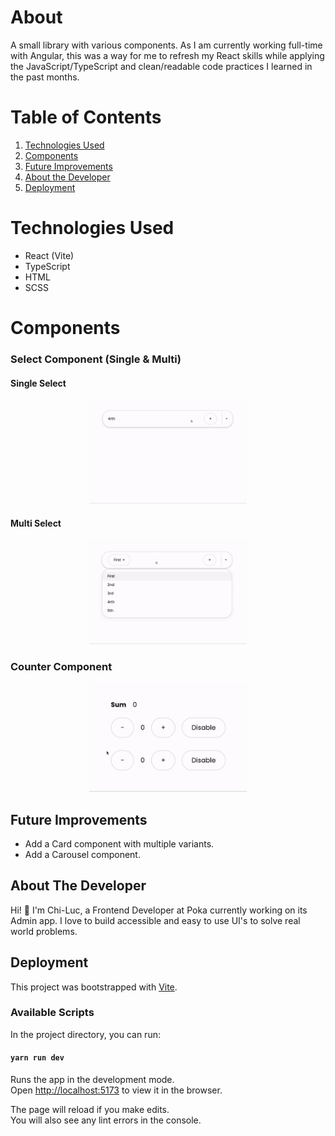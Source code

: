 # About

A small library with various components.
As I am currently working full-time with Angular, this was a way for me to refresh my React skills while applying the JavaScript/TypeScript and clean/readable code practices I learned in the past months.

# Table of Contents

1. [Technologies Used](#technologies)
2. [Components](#features)
3. [Future Improvements](#improvements)
4. [About the Developer](#about-me)
5. [Deployment](#deployment)


# <a name="technologies"></a>Technologies Used
- React (Vite)
- TypeScript
- HTML
- SCSS

# <a name="features"></a>Components

### Select Component (Single & Multi)

#### Single Select
<div align="center"><img src="https://github.com/chilucdiep/component-library/blob/main/public/SingleSelect.gif" width="50%"></div>

#### Multi Select
<div align="center"><img src="https://github.com/chilucdiep/component-library/blob/main/public/MultiSelect.gif" width="50%"></div>

### Counter Component
<div align="center"><img src="https://github.com/chilucdiep/component-library/blob/main/public/Counter.gif" width="50%"></div>

## <a name="improvements"></a>Future Improvements

- Add a Card component with multiple variants.
- Add a Carousel component.

## <a name="about-me"></a>About The Developer

Hi! 👋 I'm Chi-Luc, a Frontend Developer at Poka currently working on its Admin app. I love to build accessible and easy to use UI's to solve real world problems.

## <a name="deployment"></a>Deployment

This project was bootstrapped with [Vite](https://vitejs.dev/).

### Available Scripts

In the project directory, you can run:

#### `yarn run dev`

Runs the app in the development mode.<br />
Open [http://localhost:5173](http://localhost:5173) to view it in the browser.

The page will reload if you make edits.<br />
You will also see any lint errors in the console.
